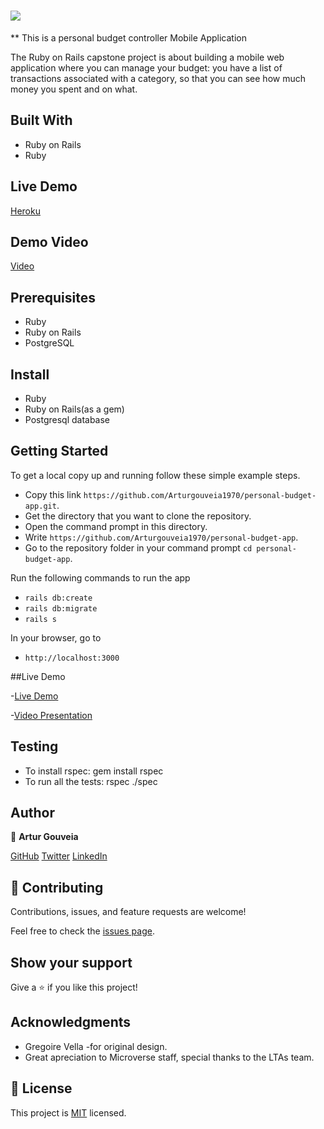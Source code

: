 # ![](https://img.shields.io/badge/Microverse-blueviolet)

 ** This is a personal budget controller Mobile Application

The Ruby on Rails capstone project is about building a mobile web application where you can manage your budget: you have a list of transactions associated with a category, so that you can see how much money you spent and on what.

## Built With

- Ruby on Rails
- Ruby

## Live Demo

[Heroku](https://artur-badget.herokuapp.com/)

## Demo Video

[Video](https://www.loom.com/share/5b30f88939024a6c95c16d21019766bb)

## Prerequisites

- Ruby
- Ruby on Rails
- PostgreSQL

## Install

- Ruby
- Ruby on Rails(as a gem)
- Postgresql database

## Getting Started
To get a local copy up and running follow these simple example steps.

- Copy this link `https://github.com/Arturgouveia1970/personal-budget-app.git`.
- Get the directory that you want to clone the repository.
- Open the command prompt in this directory.
- Write `https://github.com/Arturgouveia1970/personal-budget-app`.
- Go to the repository folder in your command prompt `cd personal-budget-app`.

Run the following commands to run the app

- `rails db:create`
- `rails db:migrate`
- `rails s`

In your browser, go to

- `http://localhost:3000`

##Live Demo

-[Live Demo](https://git.heroku.com/young-harbor-90243.git)

-[Video Presentation](https://www.loom.com/share/151a19a3af134ace9a401ad252dc9272)

## Testing
- To install rspec: gem install rspec
- To run all the tests: rspec ./spec


## Author

👤 **Artur Gouveia**

[GitHub](https://github.com/Arturgouveia1970)
[Twitter](https://twitter.com/@arturgouveia10)
[LinkedIn](https://www.linkedin.com/in/artur-gouveia-323868197/)


## 🤝 Contributing

Contributions, issues, and feature requests are welcome!

Feel free to check the [issues page](../../issues/).

## Show your support

Give a ⭐️ if you like this project!

## Acknowledgments

- Gregoire Vella -for original design.
- Great apreciation to Microverse staff, special thanks to 
  the LTAs team.

## 📝 License

This project is [MIT](./MIT.md) licensed.